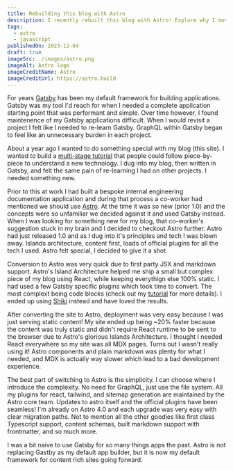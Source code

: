 ```yaml
---
title: Rebuilding this blog with Astro
description: I recently rebuilt this blog with Astro! Explore why I moved away from Gatsby, what I like about astro, and why I decided to make the switch.
tags:
  - astro
  - javascript
publishedOn: 2023-12-04
draft: true
imageSrc: ./images/astro.png
imageAlt: Astro logo
imageCreditName: Astro
imageCreditUrl: https://astro.build
---
```


For years [Gatsby](https://www.gatsbyjs.com/) has been my default framework for building applications. Gatsby was my tool I'd reach for when I needed a complete application starting point
that was performant and simple. Over time however, I found maintenence of my Gatsby applications difficult. When I would revisit a project I felt like I needed to re-learn Gatsby. GraphQL within
Gatsby began to feel like an unnecessary burden in each project.

About a year ago I wanted to do something special with my blog (this site). I wanted to build a [multi-stage tutorial](https://tylerwray.me/tutorials/phoenix-live-view-ecommerce/) that people
could follow piece-by-piece to understand a new technology. I dug into my blog, then written in Gatsby, and felt the same pain of re-learning I had on other projects. I needed something new.

Prior to this at work I had built a bespoke internal engineering documentation application and during that process a co-worker had mentioned we should use [Astro](https://astro.build/). At
the time it was so new (prior 1.0) and the concepts were so unfamiliar we decided against it and used Gatsby instead. When I was looking for something new for my blog, that co-worker's suggestion
stuck in my brain and I decided to checkout Astro further. Astro had just released 1.0 and as I dug into it's principles and tech I was blown away. Islands architecture, content first, loads of
official plugins for all the tech I used. Astro felt special, I decided to give it a shot.

Conversion to Astro was very quick due to first party JSX and markdown support. Astro's Island Architecture helped me ship a small but complex piece of my blog using React, while keeping everythign else
100% static. I had used a few Gatsby specific plugins which took time to convert. The most complext being code blocks (check out my [tutorial](https://tylerwray.me/tutorials/rich-md-code-blocks/) for more details).
I ended up using [Shiki](https://shiki.matsu.io/) instead and have loved the results.

After converting the site to Astro, deployment was very easy because I was just serving static content! My site ended up being ~20% faster because the content was truly static and didn't require React runtime to be sent
to the browser due to Astro's glorious Islands Architecture. I thought I needed React everywhere so my site was all MDX pages. Turns out I wasn't really using it! Astro components and plain markdown was plenty for what
I needed, and MDX is actually way slower which lead to a bad development experience.

The best part of switching to Astro is the simplicity. I can choose where I introduce the complexity. No need for GraphQL, just use the file system. All my plugins for react, tailwind, and sitemap generation are maintained
by the Astro core team. Updates to astro itself and the official plugins have been seamless! I'm already on Astro 4.0 and each upgrade was very easy with clear migration paths. Not to mention all the other goodies like 
first class Typescript support, content schemas, built markdown support with frontmatter, and so much more.

I was a bit naive to use Gatsby for so many things apps the past. Astro is not replacing Gastby as my default app builder, but it is now my default framework for content rich sites going forward.

